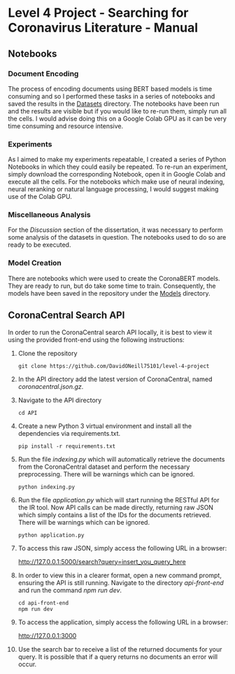 # Level 4 Project - Searching for Coronavirus Literature - Manual

## Notebooks

### Document Encoding

The process of encoding documents using BERT based models is time consuming and so I performed these tasks in a series of notebooks and saved the results in the [Datasets](./Datasets/) directory. The notebooks have been run and the results are visible but if you would like to re-run them, simply run all the cells. I would advise doing this on a Google Colab GPU as it can be very time consuming and resource intensive.

### Experiments

As I aimed to make my experiments repeatable, I created a series of Python Notebooks in which they could easily be repeated. To re-run an experiment, simply download the corresponding Notebook, open it in Google Colab and execute all the cells. For the notebooks which make use of neural indexing, neural reranking or natural language processing, I would suggest making use of the Colab GPU.

### Miscellaneous Analysis

For the <em>Discussion</em> section of the dissertation, it was necessary to perform some analysis of the datasets in question. The notebooks used to do so are ready to be executed.

### Model Creation

There are notebooks which were used to create the CoronaBERT models. They are ready to run, but do take some time to train. Consequently, the models have been saved in the repository under the [Models](./Models/) directory.

## CoronaCentral Search API

In order to run the CoronaCentral search API locally, it is best to view it using the provided front-end using the following instructions:

1. Clone the repository

   ```console
   git clone https://github.com/DavidONeill75101/level-4-project
   ```

2. In the API directory add the latest version of CoronaCentral, named <em>coronacentral.json.gz</em>.

3. Navigate to the API directory

   ```console
   cd API
   ```

4. Create a new Python 3 virtual environment and install all the dependencies via requirements.txt.

   ```console
   pip install -r requirements.txt
   ```

5. Run the file <em>indexing.py</em> which will automatically retrieve the documents from the CoronaCentral dataset and perform the necessary preprocessing. There will be warnings which can be ignored.

   ```console
   python indexing.py
   ```

6. Run the file <em>application.py</em> which will start running the RESTful API for the IR tool. Now API calls can be made directly, returning raw JSON which simply contains a list of the IDs for the documents retrieved. There will be warnings which can be ignored.

   ```console
   python application.py
   ```

7. To access this raw JSON, simply access the following URL in a browser:

   http://127.0.0.1:5000/search?query=insert_you_query_here

8. In order to view this in a clearer format, open a new command prompt, ensuring the API is still running. Navigate to the directory <em>api-front-end</em> and run the command <em>npm run dev</em>.

   ```console
   cd api-front-end
   npm run dev
   ```

9. To access the application, simply access the following URL in a browser:

   http://127.0.0.1:3000

10. Use the search bar to receive a list of the returned documents for your query. It is possible that if a query returns no documents an error will occur.
